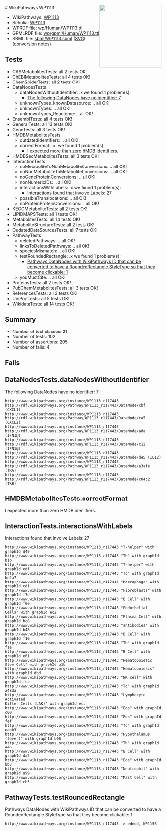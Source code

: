 <img style="float: right; width: 200px" src="../logo.png" />
# WikiPathways WP1113

* WikiPathways: [WP1113](https://identifiers.org/wikipathways:WP1113)
* Scholia: [WP1113](https://scholia.toolforge.org/wikipathways/WP1113)
* WPRDF file: [wp/Human/WP1113.ttl](../wp/Human/WP1113.ttl)
* GPMLRDF file: [wp/gpml/Human/WP1113.ttl](../wp/gpml/Human/WP1113.ttl)
* SBML file: [sbml/WP1113.sbml](../sbml/WP1113.sbml) ([SVG](../sbml/WP1113.svg)) ([conversion notes](../sbml/WP1113.txt))

## Tests
* CASMetabolitesTests: all 2 tests OK!
* ChEBIMetabolitesTests: all 4 tests OK!
* ChemSpiderTests: all 2 tests OK!
* DataNodesTests
    * dataNodesWithoutIdentifier: .x we found 1 problem(s):
        * [The following DataNodes have no identifier: 7](#d2d32fa6)
    * unknownTypes_knownDatasource: .. all OK!
    * unknownTypes: .. all OK!
    * unknownTypes_Reactome: .. all OK!
* EnsemblTests: all 4 tests OK!
* GeneralTests: all 13 tests OK!
* GeneTests: all 3 tests OK!
* HMDBMetabolitesTests
    * outdatedIdentifiers: .. all OK!
    * correctFormat: .x. we found 1 problem(s):
        * [I expected more than zero HMDB identifiers.](#ad154c1e)
* HMDBSecMetabolitesTests: all 3 tests OK!
* InteractionTests
    * noMetaboliteToNonMetaboliteConversions: .. all OK!
    * noNonMetaboliteToMetaboliteConversions: .. all OK!
    * noGeneProteinConversions: .. all OK!
    * nonNumericIDs: .. all OK!
    * interactionsWithLabels: .x we found 1 problem(s):
        * [Interactions found that involve Labels: 27](#fe97a8de)
    * possibleTranslocations: .. all OK!
    * noProteinProteinConversions: .. all OK!
* KEGGMetaboliteTests: all 2 tests OK!
* LIPIDMAPSTests: all 1 tests OK!
* MetabolitesTests: all 14 tests OK!
* MetaboliteStructureTests: all 2 tests OK!
* OudatedDataSourcesTests: all 7 tests OK!
* PathwayTests
    * deletedPathways: .. all OK!
    * linksToDeletedPathways: .. all OK!
    * speciesMismatch: .. all OK!
    * testRoundedRectangle: .x we found 1 problem(s):
        * [Pathways DataNodes with WikiPathways ID that can be converted to have a RoundedRectangle StyleType so that they become clickable: 1](#9fbad3cb)
    * youMustCite: .. all OK!
* ProteinsTests: all 2 tests OK!
* PubChemMetabolitesTests: all 3 tests OK!
* ReferencesTests: all 3 tests OK!
* UniProtTests: all 5 tests OK!
* WikidataTests: all 14 tests OK!


## Summary

* Number of test classes: 21
* Number of tests: 102
* Number of assertions: 205
* Number of fails: 4

## Fails

<a name="d2d32fa6" />

## DataNodesTests.dataNodesWithoutIdentifier

The following DataNodes have no identifier: 7
```
http://www.wikipathways.org/instance/WP1113_r117443 http://rdf.wikipathways.org/Pathway/WP1113_r117443/DataNode/cbf (CXCL1)
http://www.wikipathways.org/instance/WP1113_r117443 http://rdf.wikipathways.org/Pathway/WP1113_r117443/DataNode/ca5 (CXCL2)
http://www.wikipathways.org/instance/WP1113_r117443 http://rdf.wikipathways.org/Pathway/WP1113_r117443/DataNode/ada (IFN1@)
http://www.wikipathways.org/instance/WP1113_r117443 http://rdf.wikipathways.org/Pathway/WP1113_r117443/DataNode/c12 (IFN1@)
http://www.wikipathways.org/instance/WP1113_r117443 http://rdf.wikipathways.org/Pathway/WP1113_r117443/DataNode/de5 (IL12)
http://www.wikipathways.org/instance/WP1113_r117443 http://rdf.wikipathways.org/Pathway/WP1113_r117443/DataNode/a3afe (TRA)
http://www.wikipathways.org/instance/WP1113_r117443 http://rdf.wikipathways.org/Pathway/WP1113_r117443/DataNode/c04c2 (TRB)
```

<a name="ad154c1e" />

## HMDBMetabolitesTests.correctFormat

I expected more than zero HMDB identifiers.
<a name="fe97a8de" />

## InteractionTests.interactionsWithLabels

Interactions found that involve Labels: 27
```
http://www.wikipathways.org/instance/WP1113_r117443 "T-helper" with graphId d49
http://www.wikipathways.org/instance/WP1113_r117443 "Th" with graphId b1b
http://www.wikipathways.org/instance/WP1113_r117443 "T-helper" with graphId edf
http://www.wikipathways.org/instance/WP1113_r117443 "Tc" with graphId be2a7
http://www.wikipathways.org/instance/WP1113_r117443 "Macrophage" with graphId cd1
http://www.wikipathways.org/instance/WP1113_r117443 "Fibroblasts" with graphId f7e
http://www.wikipathways.org/instance/WP1113_r117443 "B Cell" with graphId f0e
http://www.wikipathways.org/instance/WP1113_r117443 "Endothelial Cells" with graphId ec2
http://www.wikipathways.org/instance/WP1113_r117443 "Plasma Cell" with graphId bc8
http://www.wikipathways.org/instance/WP1113_r117443 "antibodies" with graphId b48
http://www.wikipathways.org/instance/WP1113_r117443 "B Cell" with graphId f10
http://www.wikipathways.org/instance/WP1113_r117443 "Th" with graphId f1e
http://www.wikipathways.org/instance/WP1113_r117443 "B Cell" with graphId e61
http://www.wikipathways.org/instance/WP1113_r117443 "Hematopoietic Stem Cell" with graphId a1b
http://www.wikipathways.org/instance/WP1113_r117443 "Hematopoiesis" with graphId dbd
http://www.wikipathways.org/instance/WP1113_r117443 "NK cell" with graphId fcc
http://www.wikipathways.org/instance/WP1113_r117443 "Tc" with graphId a48da
http://www.wikipathways.org/instance/WP1113_r117443 "Lymphocyte Activated
Killer Cells (LAK)" with graphId ec1
http://www.wikipathways.org/instance/WP1113_r117443 "Eos" with graphId c00
http://www.wikipathways.org/instance/WP1113_r117443 "Eos" with graphId fef
http://www.wikipathways.org/instance/WP1113_r117443 "Tc" with graphId eabb3
http://www.wikipathways.org/instance/WP1113_r117443 "Hypothalamus
(fever)" with graphId b06
http://www.wikipathways.org/instance/WP1113_r117443 "Th" with graphId ee6
http://www.wikipathways.org/instance/WP1113_r117443 "B Cell" with graphId da2
http://www.wikipathways.org/instance/WP1113_r117443 "Eos" with graphId bb3
http://www.wikipathways.org/instance/WP1113_r117443 "Neutrophil" with graphId a99
http://www.wikipathways.org/instance/WP1113_r117443 "Mast Cell" with graphId cb3
```

<a name="9fbad3cb" />

## PathwayTests.testRoundedRectangle

Pathways DataNodes with WikiPathways ID that can be converted to have a RoundedRectangle StyleType so that they become clickable: 1
```
http://www.wikipathways.org/instance/WP1113_r117443 -> ededd, WP1156
 ```

